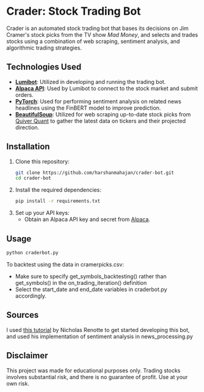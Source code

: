 # Crader: Stock Trading Bot

Crader is an automated stock trading bot that bases its decisions on Jim Cramer's stock picks from the TV show *Mad Money*, and selects and trades stocks using a combination of web scraping, sentiment analysis, and algorithmic trading strategies.

## Technologies Used

- **[Lumibot](https://lumibot.com/)**: Utilized in developing and running the trading bot.
- **[Alpaca API](https://alpaca.markets/)**: Used by Lumibot to connect to the stock market and submit orders.
- **[PyTorch](https://pytorch.org/)**: Used for performing sentiment analysis on related news headlines using the FinBERT model to improve prediction.
- **[BeautifulSoup](https://www.crummy.com/software/BeautifulSoup/)**: Utilized for web scraping up-to-date stock picks from [Quiver Quant](https://www.quiverquant.com/home/) to gather the latest data on tickers and their projected direction.

## Installation

1. Clone this repository:
   ```bash
   git clone https://github.com/harshanmahajan/crader-bot.git
   cd crader-bot
   ```
2. Install the required dependencies:
   ```bash
   pip install -r requirements.txt
   ```
3. Set up your API keys:
   - Obtain an Alpaca API key and secret from [Alpaca](https://alpaca.markets/).

## Usage

   ```bash
   python craderbot.py
   ```

   To backtest using the data in cramerpicks.csv:
   - Make sure to specify get_symbols_backtesting() rather than get_symbols() in the on_trading_iteration() definition
   - Select the start_date and end_date variables in craderbot.py accordingly. 

## Sources

I used [this tutorial](https://www.youtube.com/watch?v=c9OjEThuJjY) by Nicholas Renotte to get started developing this bot, and used his implementation of sentiment analysis in news_processing.py

## Disclaimer

This project was made for educational purposes only. Trading stocks involves substantial risk, and there is no guarantee of profit. Use at your own risk.
